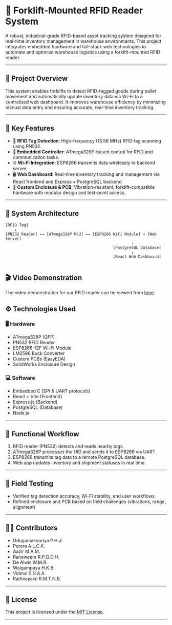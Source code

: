 # 🚜 Forklift-Mounted RFID Reader System

A robust, industrial-grade RFID-based asset tracking system designed for real-time inventory management in warehouse environments. This project integrates embedded hardware and full-stack web technologies to automate and optimize warehouse logistics using a forklift-mounted RFID reader.

---

## 📌 Project Overview

This system enables forklifts to detect RFID-tagged goods during pallet movement and automatically update inventory data via Wi-Fi to a centralized web dashboard. It improves warehouse efficiency by minimizing manual data entry and ensuring accurate, real-time inventory tracking.

---

## 🔧 Key Features

- 📡 **RFID Tag Detection**: High-frequency (13.56 MHz) RFID tag scanning using PN532.
- 🧠 **Embedded Controller**: ATmega328P-based control for RFID and communication tasks.
- 🌐 **Wi-Fi Integration**: ESP8266 transmits data wirelessly to backend server.
- 🖥️ **Web Dashboard**: Real-time inventory tracking and management via React frontend and Express + PostgreSQL backend.
- 🔩 **Custom Enclosure & PCB**: Vibration-resistant, forklift-compatible hardware with modular design and test-point access.

---
## 🧠 System Architecture

```text
[RFID Tag]
    ↓
[PN532 Reader] ←→ [ATmega328P MCU] ←→ [ESP8266 WiFi Module] → [Web Server]
                                                       ↓
                                               [PostgreSQL Database]
                                                       ↓
                                               [React Web Dashboard]


```

## 🎬 Video Demonstration
The video demonstration for our RFID reader can be viewed from [here](https://drive.google.com/drive/folders/12UP2MRnLVZfh7hwHNPXHZd3cqawokBNq?usp=sharing)

## ⚙️ Technologies Used

### 🖥️ Hardware
- ATmega328P (QFP)
- PN532 RFID Reader
- ESP8266-12F Wi-Fi Module
- LM2596 Buck Converter
- Custom PCBs (EasyEDA)
- SolidWorks Enclosure Design

### 💻 Software
- Embedded C (SPI & UART protocols)
- React + Vite (Frontend)
- Express.js (Backend)
- PostgreSQL (Database)
- Node.js

---

## 🚀 Functional Workflow

1. RFID reader (PN532) detects and reads nearby tags.
2. ATmega328P processes the UID and sends it to ESP8266 via UART.
3. ESP8266 transmits tag data to a remote PostgreSQL database.
4. Web app updates inventory and shipment statuses in real time.

---




## 🧪 Field Testing


- Verified tag detection accuracy, Wi-Fi stability, and user workflows  
- Refined enclosure and PCB based on field challenges (vibrations, range, alignment)  

---

## 👨‍💻 Contributors

  
- Udugamasooriya P.H.J.  
- Perera A.L.C.K.  
- Aazir M.A.M.  
- Ranaweera R.P.D.D.H.
- De Alwis W.M.R. 
- Walgampaya H.K.B.  
- Vidmal S.S.A.A.  
- Rathnayake R.M.T.N.B.  

---

## 📃 License

This project is licensed under the [MIT License](LICENSE).  

---

